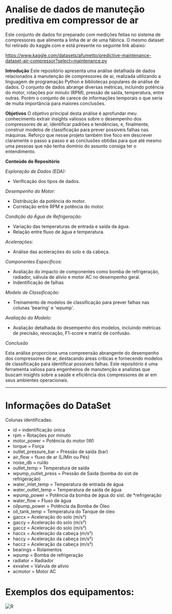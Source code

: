 # Analise de dados de manuteção preditiva em compressor de ar

Este conjunto de dados foi preparado com medições feitas no sistema de compressores que alimenta a linha de ar de uma fábrica. O mesmo dataset foi retirado do kaggle.com e está presente no seguinte link abaixo:

https://www.kaggle.com/datasets/afumetto/predictive-maintenance-dataset-air-compressor?select=maintenance.py

**Introdução**
Este repositório apresenta uma análise detalhada de dados relacionados à manutenção de compressores de ar, realizada utilizando a linguagem de programação Python e bibliotecas populares de análise de dados. O conjunto de dados abrange diversas métricas, incluindo potência do motor, rotações por minuto (RPM), pressão de saída, temperatura, entre outras. Porém o conjunto de carece de informações temporais o que seria de muita importância para maiores conclusões.

**Objetivos**
O objetivo principal desta análise é aprofundar meu conhecimento extrair insights valiosos sobre o desempenho dos compressores de ar, identificar padrões e tendências, e, finalmente, construir modelos de classificação para prever possíveis falhas nas máquinas.
Reforço que nesse projeto também tive foco em descrever claramente o passo a passo e as conclusões obtidas para que até mesmo uma pessoas que não tenha domínio do assunto consiga ter o entendimento. 

**Conteúdo do Repositório**

*Exploração de Dados (EDA):*

- Verificação dos tipos de dados.

*Desempenho do Motor:*

- Distribuição da potência do motor.
- Correlação entre RPM e potência do motor.

*Condição da Água de Refrigeração:*

- Variação das temperaturas de entrada e saída da água.
- Relação entre fluxo de água e temperatura.

*Acelerações:*

- Análise das acelerações do solo e da cabeça.

*Componentes Específicos:*

- Avaliação do impacto de componentes como bomba de refrigeração, radiador, válvula de alívio e motor AC no desempenho geral.
- Indentificação de falhas
  
*Modelo de Classificação:*

- Treinamento de modelos de classificação para prever falhas nas colunas 'bearing' e 'wpump'.

*Avaliação do Modelo:*

- Avaliação detalhada do desempenho dos modelos, incluindo métricas de precisão, revocação, F1-score e matriz de confusão.

*Conclusão*

Esta análise proporciona uma compreensão abrangente do desempenho dos compressores de ar, destacando áreas críticas e fornecendo modelos de classificação para identificar possíveis falhas. Este repositório é uma ferramenta valiosa para engenheiros de manutenção e analistas que buscam insights sobre a saúde e eficiência dos compressores de ar em seus ambientes operacionais.


-------------------------------------------------------------------------------------------------------------------
# Informações do DataSet

Colunas identificadas:

* id = indentificação única
* rpm = Rotações por minuto
* motor_power = Potência do motor (W)
* torque = Força 
* outlet_pressure_bar = Pressão de saída (bar)
* air_flow = fluxo de ar (L/Min ou Pés)
* noise_db = ruído
* outlet_temp = Temperatura de saída
* wpump_outlet_press = Pressão de Saida (bomba do sist de refrigeração)
* water_inlet_temp = Temperatura de entrada de água
* water_outlet_temp = Temperatura de saída de água
* wpump_power = Potência da bomba de água do sist. de *refrigeração
* water_flow = Fluxo de água
* oilpump_power = Potência da Bomba de Óleo
* oil_tank_temp =  Temperatura do Tanque de óleo
* gaccx = Aceleração do solo (m/s²)
* gaccy = Aceleração do solo  (m/s²)
* gaccz = Aceleração do solo (m/s²)
* haccx = Aceleração da cabeça (m/s²)
* haccy = Aceleração da cabeça (m/s²)
* haccz = Aceleração da cabeça (m/s²)
* bearings = Rolamentos
* wpump = Bomba de refrigeração
* radiator = Radiador
* exvalve = Valvula de alívio
* acmotor = Motor AC

# Exemplos dos equipamentos:

![R](https://github.com/perigor/AnalisePreditiva-ManutencaoCompressor/assets/133716998/d6c57680-19f8-42f4-8614-cca510be7e9e)
